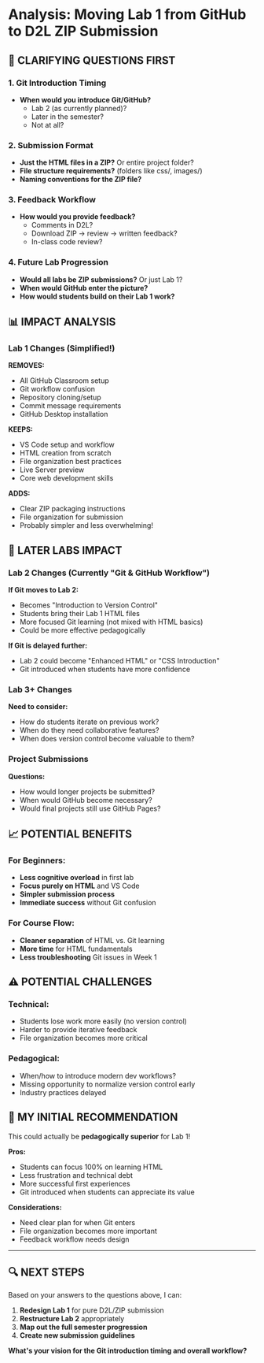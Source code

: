 # Analysis: Moving Lab 1 from GitHub to D2L ZIP Submission

## 🤔 CLARIFYING QUESTIONS FIRST

### 1. Git Introduction Timing
- **When would you introduce Git/GitHub?** 
  - Lab 2 (as currently planned)?
  - Later in the semester?
  - Not at all?

### 2. Submission Format
- **Just the HTML files in a ZIP?** Or entire project folder?
- **File structure requirements?** (folders like css/, images/)
- **Naming conventions for the ZIP file?**

### 3. Feedback Workflow
- **How would you provide feedback?** 
  - Comments in D2L?
  - Download ZIP → review → written feedback?
  - In-class code review?

### 4. Future Lab Progression
- **Would all labs be ZIP submissions?** Or just Lab 1?
- **When would GitHub enter the picture?**
- **How would students build on their Lab 1 work?**

## 📊 IMPACT ANALYSIS

### Lab 1 Changes (Simplified!)
**REMOVES:**
- All GitHub Classroom setup
- Git workflow confusion
- Repository cloning/setup
- Commit message requirements
- GitHub Desktop installation

**KEEPS:**
- VS Code setup and workflow
- HTML creation from scratch
- File organization best practices
- Live Server preview
- Core web development skills

**ADDS:**
- Clear ZIP packaging instructions
- File organization for submission
- Probably simpler and less overwhelming!

## 🔄 LATER LABS IMPACT

### Lab 2 Changes (Currently "Git & GitHub Workflow")
**If Git moves to Lab 2:**
- Becomes "Introduction to Version Control"
- Students bring their Lab 1 HTML files
- More focused Git learning (not mixed with HTML basics)
- Could be more effective pedagogically

**If Git is delayed further:**
- Lab 2 could become "Enhanced HTML" or "CSS Introduction"
- Git introduced when students have more confidence

### Lab 3+ Changes
**Need to consider:**
- How do students iterate on previous work?
- When do they need collaborative features?
- When does version control become valuable to them?

### Project Submissions
**Questions:**
- How would longer projects be submitted?
- When would GitHub become necessary?
- Would final projects still use GitHub Pages?

## 📈 POTENTIAL BENEFITS

### For Beginners:
- **Less cognitive overload** in first lab
- **Focus purely on HTML** and VS Code
- **Simpler submission process**
- **Immediate success** without Git confusion

### For Course Flow:
- **Cleaner separation** of HTML vs. Git learning
- **More time** for HTML fundamentals
- **Less troubleshooting** Git issues in Week 1

## ⚠️ POTENTIAL CHALLENGES

### Technical:
- Students lose work more easily (no version control)
- Harder to provide iterative feedback
- File organization becomes more critical

### Pedagogical:
- When/how to introduce modern dev workflows?
- Missing opportunity to normalize version control early
- Industry practices delayed

## 💭 MY INITIAL RECOMMENDATION

This could actually be **pedagogically superior** for Lab 1! 

**Pros:**
- Students can focus 100% on learning HTML
- Less frustration and technical debt
- More successful first experiences
- Git introduced when students can appreciate its value

**Considerations:**
- Need clear plan for when Git enters
- File organization becomes more important
- Feedback workflow needs design

---

## 🔍 NEXT STEPS

Based on your answers to the questions above, I can:
1. **Redesign Lab 1** for pure D2L/ZIP submission
2. **Restructure Lab 2** appropriately 
3. **Map out the full semester progression**
4. **Create new submission guidelines**

**What's your vision for the Git introduction timing and overall workflow?**
